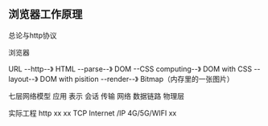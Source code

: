 ## 浏览器工作原理

总论与http协议

浏览器

URL --http--》 HTML --parse--》 DOM --CSS computing--》
DOM with CSS --layout--》 DOM with pisition --render--》 Bitmap（内存里的一张图片）

七层网络模型
应用
表示
会话
传输
网络
数据链路
物理层

实际工程
http
xx
xx
TCP
Internet /IP
4G/5G/WIFI
xx
